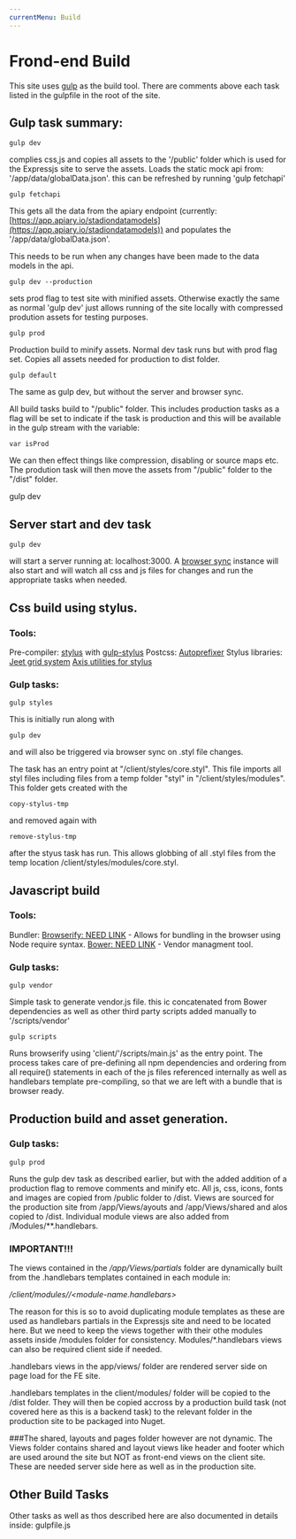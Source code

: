 ```yaml
---
currentMenu: Build
---
```


Frond-end Build
============

This site uses [gulp](http://gulpjs.com/) as the build tool. There are comments above each task listed in the gulpfile in the root of the site.

## Gulp task summary:

```
gulp dev
```
complies css,js and copies all assets to the '/public' folder which is
used for the Expressjs site to serve the assets. Loads the static mock api from: '/app/data/globalData.json'. this can be refreshed by running 'gulp fetchapi'


```
gulp fetchapi
```
This gets all the data from the apiary endpoint (currently: [https://app.apiary.io/stadiondatamodels](https://app.apiary.io/stadiondatamodels)) and populates the '/app/data/globalData.json'. 

This needs to be run when any changes have been made to the data models in the api.


```
gulp dev --production
```
sets prod flag to test site with minified assets. Otherwise exactly the same as normal 'gulp dev' just allows running of the site locally with compressed prodution assets for testing purposes.


```
gulp prod
```
Production build to minify assets. Normal dev task runs but with prod flag set.
Copies all assets needed for production to dist folder.


```
gulp default
```
The same as gulp dev, but without the server and browser sync.


All build tasks build to "/public" folder. This includes production tasks as a flag will be set to indicate if the task is production and this will be available in the gulp stream with the variable:
```
var isProd
```
We can then effect things like compression, disabling or source maps etc. The prodution task will then move the assets from "/public" folder to the "/dist" folder.

gulp dev


## Server start and dev task
```
gulp dev
```
will start a server running at: localhost:3000. 
A [browser sync](https://www.npmjs.com/package/browser-sync) instance will also start and will watch all css and js files for changes and run the appropriate tasks when needed.



## Css build using stylus.
### Tools:
Pre-compiler:
[stylus](https://learnboost.github.io/stylus/) with [gulp-stylus](https://www.npmjs.com/package/gulp-stylus)
Postcss: 
[Autoprefixer](https://www.npmjs.com/package/autoprefixer) 
Stylus libraries:
[Jeet grid system](http://jeet.gs/)
[Axis utilities for stylus](http://axis.netlify.com/)

### Gulp tasks:
```
gulp styles
```
This is initially run along with 
```
gulp dev
```
and will also be triggered via browser sync on .styl file changes.

The task has an entry point at "/client/styles/core.styl". This file imports all styl files including files from a temp folder "styl" in "/client/styles/modules". This folder gets created with the
```
copy-stylus-tmp
```
and removed again with
```
remove-stylus-tmp
```
after the styus task has run. This allows globbing of all .styl files from the temp location /client/styles/modules/core.styl.



## Javascript build
### Tools:
Bundler:
[Browserify: NEED LINK](http://needlink) - Allows for bundling in the browser using Node require syntax.
[Bower: NEED LINK](http://needlink) - Vendor managment tool.

### Gulp tasks:
```
gulp vendor
```
Simple task to generate vendor.js file. this ic concatenated from Bower dependencies as well as other third party scripts added manually to '/scripts/vendor'

```
gulp scripts
```
Runs browserify using 'client/'/scripts/main.js' as the entry point. The process takes care of pre-defining all npm dependencies and ordering from all require() statements in each of the js files referenced internally as well as handlebars template pre-compiling, so that we are left with a bundle that is browser ready.


## Production build and asset generation.

### Gulp tasks:
```
gulp prod
```
Runs the gulp dev task as described earlier, but with the added addition of a production flag to remove comments and minify etc. All js, css, icons, fonts and images are copied from /public folder to /dist. 
Views are sourced for the production site from /app/Views/ayouts and /app/Views/shared and alos copied to /dist.
Individual module views are also added from /Modules/**.handlebars.

### IMPORTANT!!!

The views contained in the */app/Views/partials* folder are dynamically built from the .handlebars templates contained in each module in:

*/client/modules/<module-name>/<module-name.handlebars>*

The reason for this is so to avoid duplicating module templates as these are used as handlebars partials in the Expressjs site and need to be located here. But we need to keep the views together with their othe modules assets inside /modules folder for consistency. Modules/*.handlebars views can also be required client side if needed.

.handlebars views in the app/views/ folder are rendered server side on page load for the FE site. 

.handlebars templates in the client/modules/ folder will be copied to the /dist folder. They will then be copied accross by a production build task (not covered here as this is a backend task) to the relevant folder in the production site to be packaged into Nuget. 

###The shared, layouts and pages folder however are not dynamic. 
The Views folder contains shared and layout views like header and footer which are used around the site but NOT as front-end views on the client site. These are needed server side here as well as in the production site.


## Other Build Tasks
Other tasks as well as thos described here are also documented in details inside: gulpfile.js

